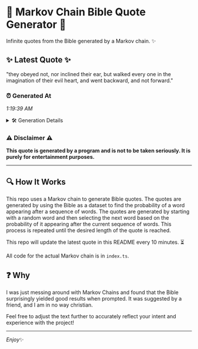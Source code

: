 # 📖 Markov Chain Bible Quote Generator 📖

Infinite quotes from the Bible generated by a Markov chain. ✨

## ✨ Latest Quote ✨
"they obeyed not, nor inclined their ear, but walked every one in the imagination of their evil heart, and went backward, and not forward."

### ⏰ Generated At
*1:19:39 AM*

<details>
    <summary>🛠️ Generation Details</summary>
    <p>
        <strong>🌱 Seed:</strong> they<br>
        <strong>🔄 Iterations:</strong> 23<br>
        <strong>📜 Context History:</strong><br>[ they ]: obeyed<br>[ they, obeyed ]: not,<br>[ they, obeyed, not, ]: nor<br>[ they, obeyed, not,, nor ]: inclined<br>[ they, obeyed, not,, nor, inclined ]: their<br>[ they, obeyed, not,, nor, inclined, their ]: ear,<br>[ obeyed, not,, nor, inclined, their, ear, ]: but<br>[ not,, nor, inclined, their, ear,, but ]: walked<br>[ nor, inclined, their, ear,, but, walked ]: every<br>[ inclined, their, ear,, but, walked, every ]: one<br>[ their, ear,, but, walked, every, one ]: in<br>[ ear,, but, walked, every, one, in ]: the<br>[ but, walked, every, one, in, the ]: imagination<br>[ walked, every, one, in, the, imagination ]: of<br>[ every, one, in, the, imagination, of ]: their<br>[ one, in, the, imagination, of, their ]: evil<br>[ in, the, imagination, of, their, evil ]: heart,<br>[ the, imagination, of, their, evil, heart, ]: and<br>[ imagination, of, their, evil, heart,, and ]: went<br>[ of, their, evil, heart,, and, went ]: backward,<br>[ their, evil, heart,, and, went, backward, ]: and<br>[ evil, heart,, and, went, backward,, and ]: not<br>[ heart,, and, went, backward,, and, not ]: forward.<br>
    </p>
</details>

### ⚠️ Disclaimer ⚠️
**This quote is generated by a program and is not to be taken seriously. It is purely for entertainment purposes.**

---

## 🔍 How It Works

This repo uses a Markov chain to generate Bible quotes. The quotes are generated by using the Bible as a dataset to find the probability of a word appearing after a sequence of words. The quotes are generated by starting with a random word and then selecting the next word based on the probability of it appearing after the current sequence of words. This process is repeated until the desired length of the quote is reached.

This repo will update the latest quote in this README every 10 minutes. ⏳

All code for the actual Markov chain is in `index.ts`.

## ❓ Why

I was just messing around with Markov Chains and found that the Bible surprisingly yielded good results when prompted. 
It was suggested by a friend, and I am in no way christian.

Feel free to adjust the text further to accurately reflect your intent and experience with the project!

---

*Enjoy*✨

